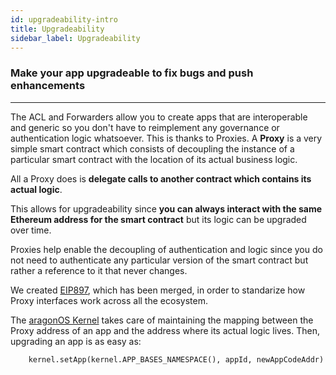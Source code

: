 ```yaml
---
id: upgradeability-intro
title: Upgradeability
sidebar_label: Upgradeability
---
```


### Make your app upgradeable to fix bugs and push enhancements
---

The ACL and Forwarders allow you to create apps that are interoperable and generic so you don't have to reimplement any governance or authentication logic whatsoever. This is thanks to Proxies. A **Proxy** is a very simple smart contract which consists of decoupling the instance of a particular smart contract with the location of its actual business logic.

All a Proxy does is **delegate calls to another contract which contains its actual logic**.

This allows for upgradeability since **you can always interact with the same Ethereum address for the smart contract** but its logic can be upgraded over time.

Proxies help enable the decoupling of authentication and logic since you do not need to authenticate any particular version of the smart contract but rather a reference to it that never changes.

We created [EIP897](https://github.com/ethereum/EIPs/pull/897), which has been merged, in order to standarize how Proxy interfaces work across all the ecosystem.

The [aragonOS Kernel](/docs/stack.html#the-kernel) takes care of maintaining the mapping between the Proxy address of an app and the address where its actual logic lives. Then, upgrading an app is as easy as:

```solidity
    kernel.setApp(kernel.APP_BASES_NAMESPACE(), appId, newAppCodeAddr)
```